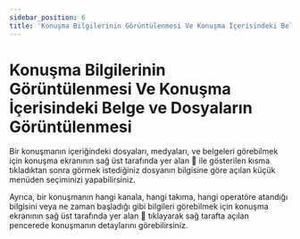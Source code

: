 ```yaml
---
sidebar_position: 6
title: 'Konuşma Bilgilerinin Görüntülenmesi Ve Konuşma İçerisindeki Belge ve Dosyaların Görüntülenmesi'
---
```


# Konuşma Bilgilerinin Görüntülenmesi Ve Konuşma İçerisindeki Belge ve Dosyaların Görüntülenmesi

Bir konuşmanın içeriğindeki dosyaları, medyaları, ve belgeleri görebilmek için konuşma ekranının sağ üst tarafında yer alan  ile gösterilen kısma tıkladıktan sonra görmek istediğiniz dosyanın bilgisine göre açılan küçük menüden seçiminizi yapabilirsiniz.

Ayrıca, bir konuşmanın hangi kanala, hangi takıma, hangi operatöre atandığı bilgisini veya ne zaman başladığı gibi bilgileri görebilmek için konuşma ekranının sağ üst tarafında yer alan  tıklayarak sağ tarafta açılan pencerede konuşmanın detaylarını görebilirsiniz.